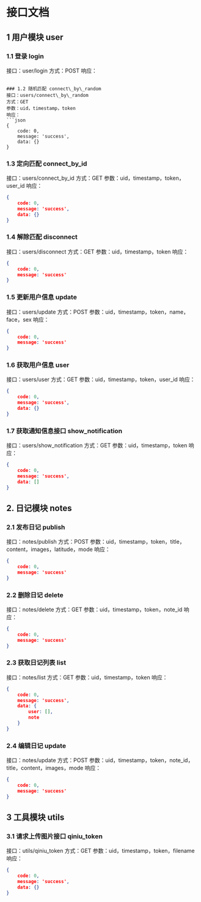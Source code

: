# 接口文档

## 1 用户模块 user
### 1.1 登录 login
接口：user/login
方式：POST
响应：
```

### 1.2 随机匹配 connect\_by\_random
接口：users/connect\_by\_random
方式：GET
参数：uid，timestamp，token
响应：
```json
{
    code: 0,
    message: 'success',
    data: {}
}
```

### 1.3 定向匹配 connect\_by\_id
接口：users/connect\_by\_id
方式：GET
参数：uid，timestamp，token，user\_id
响应：
```json
{
    code: 0,
    message: 'success',
    data: {}
}
```

### 1.4 解除匹配 disconnect
接口：users/disconnect
方式：GET
参数：uid，timestamp，token
响应：
```json
{
    code: 0,
    message: 'success'
}
```

### 1.5 更新用户信息 update
接口：users/update
方式：POST
参数：uid，timestamp，token，name，face，sex
响应：
```json
{
    code: 0,
    message: 'success'
}
```

### 1.6 获取用户信息 user
接口：users/user
方式：GET
参数：uid，timestamp，token，user\_id
响应：
```json
{
    code: 0,
    message: 'success',
    data: {}
}
```


### 1.7 获取通知信息接口 show\_notification
接口：users/show\_notification
方式：GET
参数：uid，timestamp，token
响应：
```json
{
    code: 0,
    message: 'success',
    data: []
}
```


## 2. 日记模块 notes
### 2.1 发布日记 publish
接口：notes/publish
方式：POST
参数：uid，timestamp，token，title，content，images，latitude，mode
响应：
```json
{
    code: 0,
    message: 'success'
}
```

### 2.2 删除日记 delete
接口：notes/delete
方式：GET
参数：uid，timestamp，token，note\_id
响应：
```json
{
    code: 0,
    message: 'success'
}
```

### 2.3 获取日记列表 list
接口：notes/list
方式：GET
参数：uid，timestamp，token
响应：
```json
{
    code: 0,
    message: 'success',
    data: {
        user: [],
        note
    }
}
```

### 2.4 编辑日记 update
接口：notes/update
方式：POST
参数：uid，timestamp，token，note\_id，title，content，images，mode
响应：
```json
{
    code: 0,
    message: 'success'
}
```


## 3 工具模块 utils
### 3.1 请求上传图片接口 qiniu\_token
接口：utils/qiniu\_token
方式：GET
参数：uid，timestamp，token，filename
响应：
```json
{
    code: 0,
    message: 'success',
    data: {}
}
```

